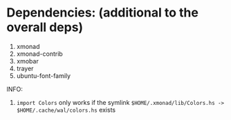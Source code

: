 # Dependencies: (additional to the overall deps)
1. xmonad
2. xmonad-contrib
3. xmobar
4. trayer
5. ubuntu-font-family

INFO:
1. `import Colors` only works if the symlink `$HOME/.xmonad/lib/Colors.hs -> $HOME/.cache/wal/colors.hs` exists
